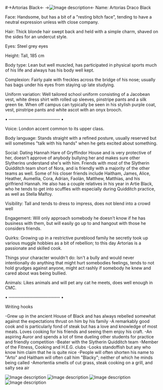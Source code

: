 #->Artorias Black<-
->![Image description](https://files.catbox.moe/i9ync9.jpg)<-
Name: Artorias Draco Black

Face: Handsome, but has a bit of a "resting bitch face", tending to have a neutral expression unless with close company.

Hair: Thick blonde hair swept back and held with a simple charm, shaved on the sides for an undercut style.

Eyes: Steel grey eyes

Height: Tall, 185 cm

Body type: Lean but well muscled, has participated in physical sports much of his life and always has his body well kept.

Complexion: Fairly pale with freckles across the bridge of his nose; usually has bags under his eyes from staying up late studying.

Uniform variation: Well tailored school uniform consisting of a Jacobean vest, white dress shirt with rolled up sleeves, pinstripe pants and a silk green tie. 
When off campus can typically be seen in his stylish purple coat, vest, pinstripe pants and white ascot with an onyx brooch.

• ───────────────── • 

Voice: London accent common to its upper class.

Body language: Stands straight with a refined posture, usually reserved but will sometimes "talk with his hands" when he gets excited about something.

Social: Dating Hannah Hare of Gryffindor House and is very protective of her, doesn't approve of anybody bullying her and makes sure other Slytherins understand she's with him. Friends with most of the Slytherin Quidditch team short of Nora, and is friendly with a majority of the other teams as well. Some of his closer friends include Haitham, James, Alice, Heather, Aumellia, Cora, Adrian, Faolán, Matthew, Matthias, and his girlfriend Hannah. He also has a couple relatives in his year in Artie Black, who he tends to get into scuffles with especially during Quidditch practice, as well as Stella Malfoy.

Visibility: Tall and tends to dress to impress, does not blend into a crowd well

Engagement: Will only approach somebody he doesn't know if he has business with them, but will easily go up to and hangout with those he considers friends.

Quirks: Growing up in a restrictive pureblood family he secretly took up various muggle hobbies as a bit of rebellion; to this day Artorias is a passionate and skilled cook.

Things your character wouldn't do: Isn't a bully and would never intentionally do anything that might hurt somebodies feelings, tends to not hold grudges against anyone, might act rashly if somebody he knew and cared about was being bullied.

Animals: Likes animals and will pet any cat he meets, does well enough in CMC.

• ───────────────── •

Writing hooks

-Grew up in the ancient House of Black and has always rebelled somewhat against the expectations thrust on him by his family
-A remarkably good cook and is particularly fond of steak but has a love and knowledge of most meats. Loves cooking for his friends and seeing them enjoy his craft.
-An aspiring Auror and spends a lot of time dueling other students for practice and friendly competition 
-Beater with the Slytherin Quidditch team
-Member of the Fitness, Cooking and H.E.G. clubs
-Looks standoffish but any who know him claim that he is quite nice
-People will often shorten his name to "Arto" and Haitham will often call him "Blacky"; neither of which he minds being called
-Amortentia smells of cut grass, steak cooking on a grill, and salty sea air

![Image description](https://files.catbox.moe/k6b2h3.png)
![Image description](https://files.catbox.moe/3a04dg.jpg)
![Image description](https://files.catbox.moe/i0muqp.png)
![Image description](https://files.catbox.moe/wtn8w8.jpg)
